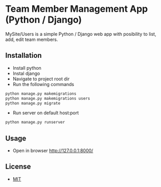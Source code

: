 # Team Member Management App (Python / Django)

MySite/Users is a simple Python / Django web app with posibility to list, add, edit team members.

## Installation

- Install python
- Instal django
- Navigate to project root dir
- Run the following commands

```bash
python manage.py makemigrations 
python manage.py makemigrations users
python manage.py migrate 
```

- Run server on default host:port
```bash
python manage.py runserver
```

## Usage

- Open in browser http://127.0.0.1:8000/

## License

- [MIT](https://choosealicense.com/licenses/mit/)
